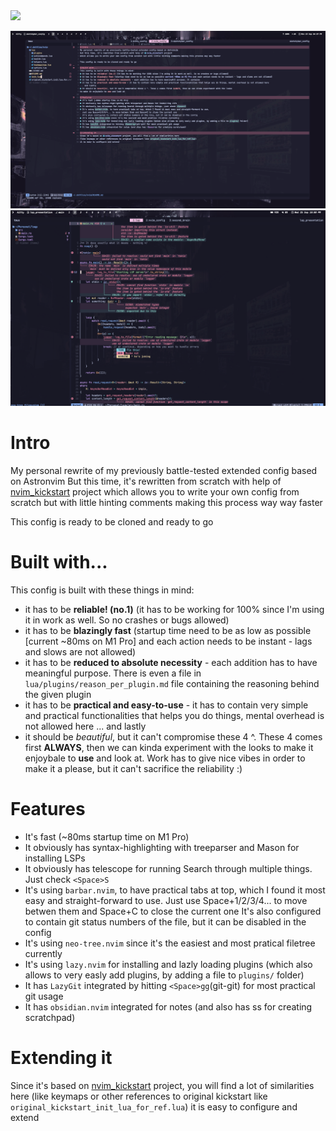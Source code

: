 <a href="https://dotfyle.com/plugins/Kamyil/{name}">
  <img src="https://dotfyle.com/plugins/{owner}/{name}/shield" />
</a>

![Showcase](./kamyil_nvim.png "Showcase")
![Showcase2](./kamyil_nvim2.png "Showcase2")

# Intro
My personal rewrite of my previously battle-tested extended config based on Astronvim
But this time, it's rewritten from scratch with help of [nvim_kickstart](https://github.com/nvim-lua/kickstart.nvim) project
which allows you to write your own config from scratch but with little hinting comments making this process way way faster

This config is ready to be cloned and ready to go 

# Built with... 
This config is built with these things in mind:
- it has to be **reliable! (no.1)** (it has to be working for 100% since I'm using it in work as well. So no crashes or bugs allowed)
- it has to be **blazingly fast** (startup time need to be as low as possible [current ~80ms on M1 Pro] and each action needs to be instant - lags and slows are not allowed) 
- it has to be **reduced to absolute necessity** - each addition has to have meaningful purpose. There is even a file in `lua/plugins/reason_per_plugin.md` file containing the reasoning behind the given plugin
- it has to be **practical and easy-to-use** - it has to contain very simple and practical functionalities that helps you do things, mental overhead is not allowed here
... and lastly
- it should be *beautiful*, but it can't compromise these 4 ^. These 4 comes first **ALWAYS**, then we can kinda experiment with the looks to make it enjoybale to **use** and look at.
Work has to give nice vibes in order to make it a please, but it can't sacrifice the reliability :)

# Features
- It's fast (~80ms startup time on M1 Pro)
- It obviously has syntax-highlighting with treeparser and Mason for installing LSPs
- It obviously has telescope for running Search through multiple things. Just check `<Space>S`
- It's using `barbar.nvim`, to have practical tabs at top, which I found it most easy and straight-forward to use. 
  Just use Space+1/2/3/4... to move betwen them and Space+C to close the current one
  It's also configured to contain git status numbers of the file, but it can be disabled in the config
- It's using `neo-tree.nvim` since it's the easiest and most pratical filetree currently
- It's using `lazy.nvim` for installing and lazly loading plugins (which also allows to very easly add plugins, by adding a file to `plugins/` folder)
- It has `LazyGit` integrated by hitting `<Space>gg`(git-git) for most practical git usage
- It has `obsidian.nvim` integrated for notes (and also has <Space>ss for creating scratchpad) 

# Extending it
Since it's based on [nvim_kickstart](https://github.com/nvim-lua/kickstart.nvim) project, you will find a lot of similarities here
(like keymaps or other references to original kickstart like `original_kickstart_init_lua_for_ref.lua`) 
it is easy to configure and extend
